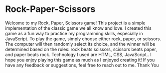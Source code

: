# Rock-Paper-Scissors
Welcome to my Rock, Paper, Scissors game! This project is a simple implementation of the classic game we all know and love. I created this game as a fun way to practice my programming skills, especially in JavaScript.
To play the game, simply choose either rock, paper, or scissors. The computer will then randomly select its choice, and the winner will be determined based on the rules: rock beats scissors, scissors beats paper, and paper beats rock.
Technology I used are HTML, CSS, JavaScript..
I hope you enjoy playing this game as much as I enjoyed creating it! If you have any feedback or suggestions, feel free to reach out to me.
Thank You
